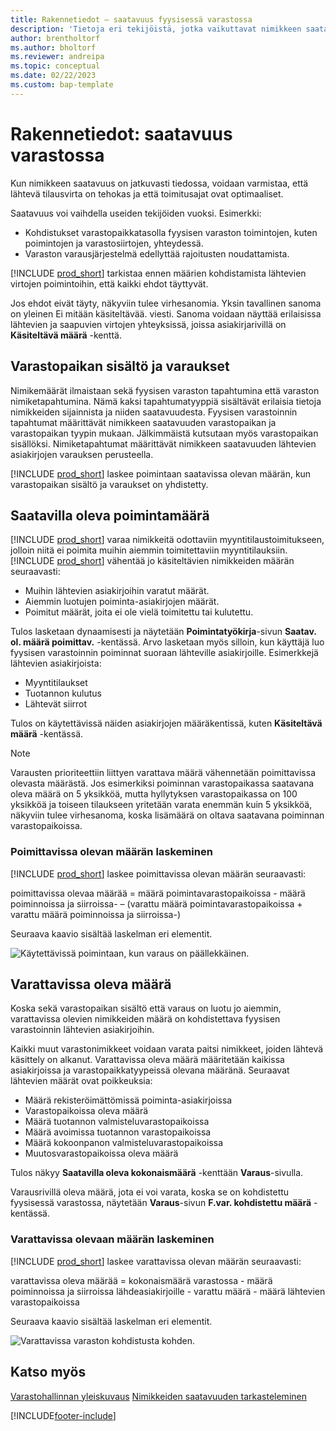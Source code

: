 ```yaml
---
title: Rakennetiedot – saatavuus fyysisessä varastossa
description: 'Tietoja eri tekijöistä, jotka vaikuttavat nimikkeen saatavuuteen fyysisessä varastossa.'
author: brentholtorf
ms.author: bholtorf
ms.reviewer: andreipa
ms.topic: conceptual
ms.date: 02/22/2023
ms.custom: bap-template
---
```

# <a name="design-details-availability-in-the-warehouse"></a><a name="design-details-availability-in-the-warehouse"></a><a name="design-details-availability-in-the-warehouse"></a>Rakennetiedot: saatavuus varastossa

Kun nimikkeen saatavuus on jatkuvasti tiedossa, voidaan varmistaa, että lähtevä tilausvirta on tehokas ja että toimitusajat ovat optimaaliset.  

Saatavuus voi vaihdella useiden tekijöiden vuoksi. Esimerkki:

* Kohdistukset varastopaikkatasolla fyysisen varaston toimintojen, kuten poimintojen ja varastosiirtojen, yhteydessä.
* Varaston varausjärjestelmä edellyttää rajoitusten noudattamista.

[!INCLUDE [prod_short](includes/prod_short.md)] tarkistaa ennen määrien kohdistamista lähtevien virtojen poimintoihin, että kaikki ehdot täyttyvät.

Jos ehdot eivät täyty, näkyviin tulee virhesanomia. Yksin tavallinen sanoma on yleinen Ei mitään käsiteltävää. viesti. Sanoma voidaan näyttää erilaisissa lähtevien ja saapuvien virtojen yhteyksissä, joissa asiakirjarivillä on **Käsiteltävä määrä** -kenttä.

## <a name="bin-content-and-reservations"></a><a name="bin-content-and-reservations"></a><a name="bin-content-and-reservations"></a>Varastopaikan sisältö ja varaukset

Nimikemäärät ilmaistaan sekä fyysisen varaston tapahtumina että varaston nimiketapahtumina. Nämä kaksi tapahtumatyyppiä sisältävät erilaisia tietoja nimikkeiden sijainnista ja niiden saatavuudesta. Fyysisen varastoinnin tapahtumat määrittävät nimikkeen saatavuuden varastopaikan ja varastopaikan tyypin mukaan. Jälkimmäistä kutsutaan myös varastopaikan sisällöksi. Nimiketapahtumat määrittävät nimikkeen saatavuuden lähtevien asiakirjojen varauksen perusteella.  

[!INCLUDE [prod_short](includes/prod_short.md)] laskee poimintaan saatavissa olevan määrän, kun varastopaikan sisältö ja varaukset on yhdistetty.  

## <a name="quantity-available-to-pick"></a><a name="quantity-available-to-pick"></a><a name="quantity-available-to-pick"></a>Saatavilla oleva poimintamäärä

[!INCLUDE [prod_short](includes/prod_short.md)] varaa nimikkeitä odottaviin myyntitilaustoimitukseen, jolloin niitä ei poimita muihin aiemmin toimitettaviin myyntitilauksiin. [!INCLUDE [prod_short](includes/prod_short.md)] vähentää jo käsiteltävien nimikkeiden määrän seuraavasti:

* Muihin lähtevien asiakirjoihin varatut määrät.
* Aiemmin luotujen poiminta-asiakirjojen määrät.
* Poimitut määrät, joita ei ole vielä toimitettu tai kulutettu.  

Tulos lasketaan dynaamisesti ja näytetään **Poimintatyökirja**-sivun **Saatav. ol. määrä poimittav.** -kentässä. Arvo lasketaan myös silloin, kun käyttäjä luo fyysisen varastoinnin poiminnat suoraan lähteville asiakirjoille. Esimerkkejä lähtevien asiakirjoista:

* Myyntitilaukset
* Tuotannon kulutus
* Lähtevät siirrot

Tulos on käytettävissä näiden asiakirjojen määräkentissä, kuten **Käsiteltävä määrä** -kentässä.  

> [!NOTE]  
> Varausten prioriteettiin liittyen varattava määrä vähennetään poimittavissa olevasta määrästä. Jos esimerkiksi poiminnan varastopaikassa saatavana oleva määrä on 5 yksikköä, mutta hyllytyksen varastopaikassa on 100 yksikköä ja toiseen tilaukseen yritetään varata enemmän kuin 5 yksikköä, näkyviin tulee virhesanoma, koska lisämäärä on oltava saatavana poiminnan varastopaikoissa.  

### <a name="calculating-the-quantity-available-to-pick"></a><a name="calculating-the-quantity-available-to-pick"></a><a name="calculating-the-quantity-available-to-pick"></a>Poimittavissa olevan määrän laskeminen

[!INCLUDE [prod_short](includes/prod_short.md)] laskee poimittavissa olevan määrän seuraavasti:  

poimittavissa olevaa määrää = määrä poimintavarastopaikoissa - määrä poiminnoissa ja siirroissa- – (varattu määrä poimintavarastopaikoissa + varattu määrä poiminnoissa ja siirroissa-)  

Seuraava kaavio sisältää laskelman eri elementit.  

![Käytettävissä poimintaan, kun varaus on päällekkäinen.](media/design_details_warehouse_management_availability_2.png "Käytettävissä poimintaan, kun varaus on päällekkäinen")  

## <a name="quantity-available-to-reserve"></a><a name="quantity-available-to-reserve"></a><a name="quantity-available-to-reserve"></a>Varattavissa oleva määrä

Koska sekä varastopaikan sisältö että varaus on luotu jo aiemmin, varattavissa olevien nimikkeiden määrä on kohdistettava fyysisen varastoinnin lähtevien asiakirjoihin.  

Kaikki muut varastonimikkeet voidaan varata paitsi nimikkeet, joiden lähtevä käsittely on alkanut. Varattavissa oleva määrä määritetään kaikissa asiakirjoissa ja varastopaikkatyypeissä olevana määränä. Seuraavat lähtevien määrät ovat poikkeuksia:  

* Määrä rekisteröimättömissä poiminta-asiakirjoissa  
* Varastopaikoissa oleva määrä  
* Määrä tuotannon valmisteluvarastopaikoissa  
* Määrä avoimissa tuotannon varastopaikoissa  
* Määrä kokoonpanon valmisteluvarastopaikoissa  
* Muutosvarastopaikoissa oleva määrä  

Tulos näkyy **Saatavilla oleva kokonaismäärä** -kenttään **Varaus**-sivulla.  

Varausrivillä oleva määrä, jota ei voi varata, koska se on kohdistettu fyysisessä varastossa, näytetään **Varaus**-sivun **F.var. kohdistettu määrä** -kentässä.  

### <a name="calculating-the-quantity-available-to-reserve"></a><a name="calculating-the-quantity-available-to-reserve"></a><a name="calculating-the-quantity-available-to-reserve"></a>Varattavissa olevaan määrän laskeminen

[!INCLUDE [prod_short](includes/prod_short.md)] laskee varattavissa olevan määrän seuraavasti:  

varattavissa oleva määrää = kokonaismäärä varastossa - määrä poiminnoissa ja siirroissa lähdeasiakirjoille - varattu määrä - määrä lähtevien varastopaikoissa  

Seuraava kaavio sisältää laskelman eri elementit.  

![Varattavissa varaston kohdistusta kohden.](media/design_details_warehouse_management_availability_3.png "Varattavissa varaston kohdistusta kohden")  

## <a name="see-also"></a><a name="see-also"></a><a name="see-also"></a>Katso myös

[Varastohallinnan yleiskuvaus](design-details-warehouse-management.md)
[Nimikkeiden saatavuuden tarkasteleminen](inventory-how-availability-overview.md)


[!INCLUDE[footer-include](includes/footer-banner.md)]
